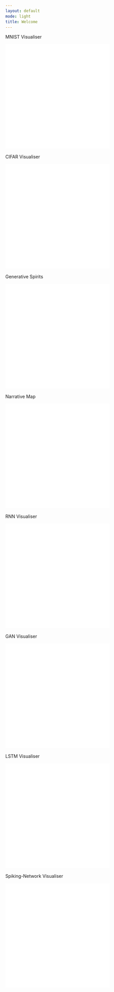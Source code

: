 ```yaml
---
layout: default
mode: light
title: Welcome
---
```

<div class="flex">
    <div class="flex-item zoom">
        <p>MNIST Visualiser</p>
        <a href="."><img style="background-color: darkslategray" src="/Assets/images/k12_transparent.png"></a>
    </div>
    <div class="flex-item zoom">
        <p>CIFAR Visualiser</p>
        <a href="."><img style="background-color: lightcoral" src="/Assets/images/k12_transparent.png"></a>
    </div>
</div>
<div class="flex">
    <div class="flex-item zoom">
        <p>Generative Spirits</p>
        <a href="."><img style="background-color: lightseagreen" src="/Assets/images/k12_transparent.png"></a>
    </div>
    <div class="flex-item zoom">
        <p>Narrative Map</p>
        <a href="Projects/Narrative%20Map.html"><img style="background-color: #F1C40F" src="/Assets/images/k12_transparent.png"></a>
    </div>
</div>
<div class="flex">
    <div class="flex-item zoom">
        <p>RNN Visualiser</p>
        <a href="."><img style="background-color: #C0392B" src="/Assets/images/k12_transparent.png"></a>
    </div>
    <div class="flex-item zoom">
        <p>GAN Visualiser</p>
        <a href="."><img style="background-color: #5DADE2" src="/Assets/images/k12_transparent.png"></a>
    </div>
</div>
<div class="flex">
    <div class="flex-item zoom">
        <p>LSTM Visualiser</p>
        <a href="."><img style="background-color: #F0B27A" src="/Assets/images/k12_transparent.png"></a>
    </div>
    <div class="flex-item zoom">
        <p>Spiking-Network Visualiser</p>
        <a href="."><img style="background-color: #34495E" src="/Assets/images/k12_transparent.png"></a>
    </div>
</div>